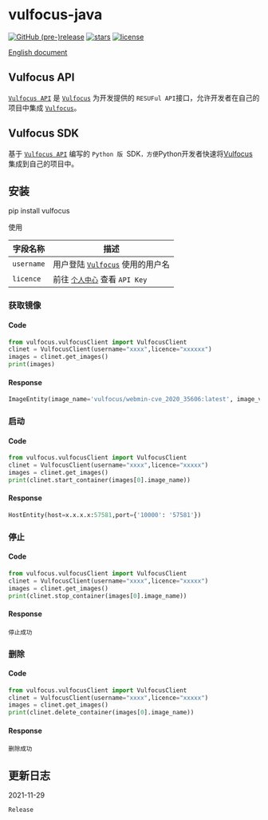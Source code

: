 # vulfocus-java



[![GitHub (pre-)release](https://img.shields.io/github/release/fofapro/vulfocus-py/all.svg)](https://github.com/fofapro/vulfocus-py/releases) [![stars](https://img.shields.io/github/stars/fofapro/vulfocus-py.svg)](https://github.com/fofapro/vulfocus-py/stargazers) [![license](https://img.shields.io/github/license/fofapro/vulfocus-py.svg)](https://github.com/fofapro/vulfocus-py/blob/master/LICENSE)

[English document](https://github.com/fofapro/vulfocus-py/blob/master/README.md)

## Vulfocus API

[`Vulfocus API`](https://fofapro.github.io/vulfocus/#/VULFOCUSAPI) 是  [`Vulfocus`](http://vulfocus.io/) 为开发提供的 `RESUFul API`接口，允许开发者在自己的项目中集成 [`Vulfocus`](http://vulfocus.io)。


## Vulfocus SDK

基于 [`Vulfocus API`](https://fofapro.github.io/vulfocus/#/VULFOCUSAPI) 编写的 `Python 版 `SDK`，方便`Python开发者快速将[Vulfocus](http://vulfocus.io/) 集成到自己的项目中。


## 安装

pip install vulfocus

使用

|字段名称|描述|
| ---- | ---- |
|`username`|用户登陆 [`Vulfocus`](http://vulfocus.io/) 使用的用户名|
|`licence`|前往 [`个人中心`](http://vulfocus.fofa.so/#/profile/index) 查看 `API Key`|

### 获取镜像

#### Code

```python
from vulfocus.vulfocusClient import VulfocusClient
clinet = VulfocusClient(username="xxxx",licence="xxxxxx")
images = clinet.get_images()
print(images)
```

#### Response

```python
ImageEntity(image_name='vulfocus/webmin-cve_2020_35606:latest', image_vul_name='Webmin 命令执行漏洞 （CVE-2020-35606）', image_desc='Webmin是Webmin社区的一套基于Web的用于类Unix操作系统中的系统管理工具。\nWebmin 1.962版本及之前版本存在安全漏洞，该漏洞允许执行任意命令。任何被授权使用Package Updates模块的用户都可以使用根权限通过包含和的向量执行任意命令。\n账户密码：root:password')
```

### 启动

#### Code

```python
from vulfocus.vulfocusClient import VulfocusClient
clinet = VulfocusClient(username="xxxx",licence="xxxxx")
images = clinet.get_images()
print(clinet.start_container(images[0].image_name))
```

#### Response

```python
HostEntity(host=x.x.x.x:57581,port={'10000': '57581'})
```

### 停止

#### Code

```python
from vulfocus.vulfocusClient import VulfocusClient
clinet = VulfocusClient(username="xxxx",licence="xxxxx")
images = clinet.get_images()
print(clinet.stop_container(images[0].image_name))
```

#### Response

```
停止成功
```

### 删除

#### Code

```python
from vulfocus.vulfocusClient import VulfocusClient
clinet = VulfocusClient(username="xxxx",licence="xxxxx")
images = clinet.get_images()
print(clinet.delete_container(images[0].image_name))
```

#### Response

```
删除成功
```

## 更新日志

2021-11-29

```
Release
```